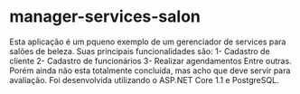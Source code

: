 # manager-services-salon
Esta aplicação é um pqueno exemplo de um gerenciador de services para salões de beleza. Suas principais funcionalidades são:
1- Cadastro de cliente
2- Cadastro de funcionários
3- Realizar agendamentos
Entre outras. Porém ainda não esta totalmente concluída, mas acho que deve servir para avaliação.
Foi desenvolvida utilizando o ASP.NET Core 1.1 e PostgreSQL.

